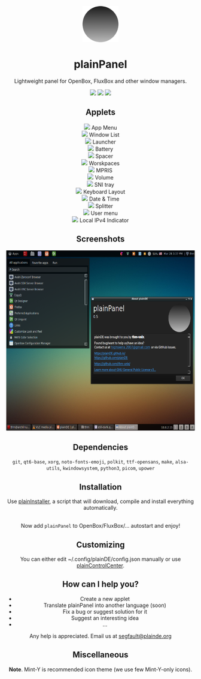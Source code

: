 <div align="center">
  <img src="readme-icon.png" width="96">
  <h1>plainPanel</h1>
  <p>Lightweight panel for OpenBox, FluxBox and other window managers.</p>
 
  <img src="https://img.shields.io/github/last-commit/plainDE/plainPanel?style=plastic">
  <img src="https://img.shields.io/github/license/plainDE/plainPanel?style=plastic">
  <img src="https://img.shields.io/github/issues/plainDE/plainPanel?style=plastic">
  
  <h2>Applets</h2>
  <img src="https://raw.githubusercontent.com/linuxmint/mint-y-icons/master/usr/share/icons/Mint-Y/apps/22/app-launcher.png"> App Menu<br>
  <img src="https://raw.githubusercontent.com/linuxmint/mint-y-icons/master/usr/share/icons/Mint-Y/apps/22/preferences-system-windows.png"> Window List<br>
  <img src="https://raw.githubusercontent.com/linuxmint/mint-y-icons/master/usr/share/icons/Mint-Y/apps/22/utilities-terminal.png"> Launcher<br>
  <img src="https://raw.githubusercontent.com/linuxmint/mint-y-icons/master/usr/share/icons/Mint-Y/apps/22/extensions.png"> Battery<br>
  <img src="https://raw.githubusercontent.com/linuxmint/mint-y-icons/master/usr/share/icons/Mint-Y/apps/22/extensions.png"> Spacer<br>
  <img src="https://raw.githubusercontent.com/linuxmint/mint-y-icons/master/usr/share/icons/Mint-Y/apps/22/workspace-switcher-top-left.png"> Worskpaces<br>
  <img src="https://raw.githubusercontent.com/linuxmint/mint-y-icons/master/usr/share/icons/Mint-Y/apps/22/preferences-system-sound.png"> MPRIS<br>
  <img src="https://raw.githubusercontent.com/linuxmint/mint-y-icons/master/usr/share/icons/Mint-Y/apps/22/preferences-system-sound.png"> Volume<br>
  <img src="https://raw.githubusercontent.com/linuxmint/mint-y-icons/master/usr/share/icons/Mint-Y/apps/22/extensions.png"> SNI tray<br>
  <img src="https://raw.githubusercontent.com/linuxmint/mint-y-icons/master/usr/share/icons/Mint-Y/apps/22/keyboard.png"> Keyboard Layout<br>
  <img src="https://raw.githubusercontent.com/linuxmint/mint-y-icons/master/usr/share/icons/Mint-Y/apps/22/calendar.png"> Date & Time<br>
  <img src="https://raw.githubusercontent.com/linuxmint/mint-y-icons/master/usr/share/icons/Mint-Y/apps/22/extensions.png"> Splitter<br>
  <img src="https://raw.githubusercontent.com/linuxmint/mint-y-icons/master/usr/share/icons/Mint-Y/apps/22/preferences-desktop-user.png"> User menu<br>
  <img src="https://raw.githubusercontent.com/linuxmint/mint-y-icons/master/usr/share/icons/Mint-Y/categories/22/cs-network.png"> Local IPv4 Indicator<br>
  
  <h2>Screenshots</h2>
  <img src="scr-0.5.png" width=640 height=480>
  
  <h2>Dependencies</h2>
  <code>git</code>, <code>qt6-base</code>, <code>xorg</code>, <code>noto-fonts-emoji</code>, <code>polkit</code>, <code>ttf-opensans</code>, <code>make</code>, <code>alsa-utils</code>, <code>kwindowsystem</code>, <code>python3</code>, <code>picom</code>, <code>upower</code>
  
  <h2>Installation</h2>
  Use <a href="https://github.com/plainDE/plainInstaller">plainInstaller</a>, a script that will download, compile and install everything automatically.<br><br>
  
  Now add <code>plainPanel</code> to OpenBox/FluxBox/... autostart and enjoy!
  
  <h2>Customizing</h2>
  You can either edit ~/.config/plainDE/config.json manually or use <a href="https://github.com/plainDE/plainControlCenter">plainControlCenter</a>.
  
  <h2>How can I help you?</h2>
  <ul>
    <li>Create a new applet</li>
    <li>Translate plainPanel into another language (soon)</li>
    <li>Fix a bug or suggest solution for it</li>
    <li>Suggest an interesting idea</li>
    <li>...</li>
  </ul>
  
  Any help is appreciated.
  Email us at <a href="mailto:segfault@plainde.org">segfault@plainde.org</a>
  
  <h2>Miscellaneous</h2>
  <b>Note</b>. Mint-Y is recommended icon theme (we use few Mint-Y-only icons).<br>
  
</div>
